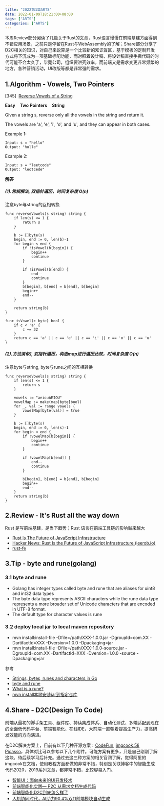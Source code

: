 ```yaml
---
title: "2022第1篇ARTS"
date: 2022-01-09T18:21:00+08:00
tags: ["ARTS"]
categories: ["ARTS"]
---
```


本周Review部分阅读了几篇关于Rust的文章，Rust语言慢慢在前端基建方面得到不错应用场景，之前只是停留在Rust与WebAssembly的了解；Share部分分享了D2C相关的知识，对自己来说算是一个比较新的知识盲区，基于模板的定制开发方式将下沉成为一项基础标配功能，而对照着设计稿，将设计稿直接手撕代码的时代可能不会太久了，毕竟公司，组织要讲究效率，而前端又是需求变更非常频繁的地方，各种营销活动，UI改版等都是非常强的需求。

## 1.Algorithm - Vowels, Two Pointers

[345]&nbsp;&nbsp;[Reverse Vowels of a String](https://leetcode.com/problems/reverse-vowels-of-a-string/)

**Easy** &nbsp;&nbsp; **Two Pointers** &nbsp;&nbsp; **String**

Given a string s, reverse only all the vowels in the string and return it.

The vowels are 'a', 'e', 'i', 'o', and 'u', and they can appear in both cases.

Example 1:

```
Input: s = "hello"
Output: "holle"
```

Example 2:

```
Input: s = "leetcode"
Output: "leotcede"
```

**解答**

##### (1).常规解法, 双指针遍历，时间复杂度 O(n)
注意byte与string的互相转换

```
func reverseVowels(s string) string {
	if len(s) <= 1 {
		return s
	}

	b := []byte(s)
	begin, end := 0, len(b)-1
	for begin < end {
		if !isVowel(b[begin]) {
			begin++
			continue
		}

		if !isVowel(b[end]) {
			end--
			continue
		}
		b[begin], b[end] = b[end], b[begin]
		begin++
		end--
	}

	return string(b)
}

func isVowel(c byte) bool {
	if c < 'a' {
		c += 32
	}
	return c == 'a' || c == 'e' || c == 'i' || c == 'o' || c == 'u'
}
```

##### (2).方法类似1, 双指针遍历，构造map进行遍历比较，时间复杂度 O(n)
注意byte与string, byte与rune之间的互相转换

```
func reverseVowels(s string) string {
	if len(s) <= 1 {
		return s
	}

	vowels := "aeiouAEIOU"
	vowelMap := make(map[byte]bool)
	for _, val := range vowels {
		vowelMap[byte(val)] = true
	}

	b := []byte(s)
	begin, end := 0, len(s)-1
	for begin < end {
		if !vowelMap[b[begin]] {
			begin++
			continue
		}

		if !vowelMap[b[end]] {
			end--
			continue
		}

		b[begin], b[end] = b[end], b[begin]
		begin++
		end--
	}
	return string(b)
}
```

## 2.Review - It's Rust all the way down
Rust 是写前端基建，是当下趋势；Rust 语言在前端工具链的影响越来越大
* [Rust Is The Future of JavaScript Infrastructure](https://leerob.io/blog/rust)
* [Hacker News: Rust Is the Future of JavaScript Infrastructure (leerob.io)](https://news.ycombinator.com/item?id=29192088)
* [rust-fe](https://github.com/i5ting/rust-fe)

## 3.Tip - byte and rune(golang)
### 3.1 byte and rune
* Golang has integer types called byte and rune that are aliases for uint8 and int32 data types
* The byte data type represents ASCII characters while the rune data type represents a more broader set of Unicode characters that are encoded in UTF-8 format.
* The default type for character values is rune

### 3.2 deploy local jar to local maven repository
* mvn install:install-file -Dfile=/path/XXX-1.0.0.jar -DgroupId=com.XX -DartifactId=XXX -Dversion=1.0.0 -Dpackaging=jar
* mvn install:install-file -Dfile=/path/XXX-1.0.0-source.jar -DgroupId=com.XX -DartifactId=XXX -Dversion=1.0.0 -source -Dpackaging=jar

参考
* [Strings, bytes, runes and characters in Go](https://go.dev/blog/strings)
* [byte and rune](https://www.bogotobogo.com/GoLang/GoLang_byte_and_rune.php)
* [What is a rune?](https://stackoverflow.com/questions/19310700/what-is-a-rune)
* [mvn install本地安装jar到指定仓库](https://www.cnblogs.com/littleorange7/p/14741827.html)

## 4.Share - D2C(Design To Code)
前端从最初的脚手架工具、组件库、持续集成体系、自动化测试、多端适配到现在的全面低代码平台、前端智能化、在线IDE，大前端一直朝着提高生产力，提高研发效能的方向演进。

在D2C解决方案上，目前有以下几种开源方案：[CodeFun](https://code.fun/), [imgcook](https://www.imgcook.com/),[58 Picasso](https://github.com/wuba/Picasso)，具体对比可以参考以下几个附件。可能方案有更多，只是自己刚刚了解这块，待后续学习后补充。通过去这三种方案的相关官网了解，觉得阿里的imgcook在文档，使用教程方面都做的非常不错，特别是关联博客中的智能生成代码2020，2019系列文章，都非常不错，比较容易入门。

* [智能UI：面向未来的UI开发技术](https://mp.weixin.qq.com/s/1RNEQb8N68Muu6YmFa-QrQ?spm=taofed.bloginfo.blog.5.63245ac8SddpBJ)
* [前端智能化实践— P2C 从需求文档生成代码](https://fed.taobao.org/blog/taofed/do71ct/ffeogu/)
* [前端智能化D2C到底怎么样了](https://segmentfault.com/a/1190000040559232)
* [人机协同时代，AI助力90.4%双11前端模块自动生成](https://www.imgcook.com/blog/2020-foreword)